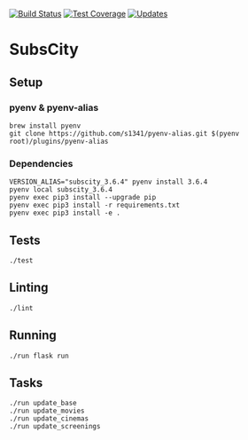 [![Build Status](https://travis-ci.org/maxdanilov/subscity-python.svg?branch=master)](https://travis-ci.org/maxdanilov/subscity-python)
[![Test Coverage](https://codeclimate.com/github/maxdanilov/subscity-python/badges/coverage.svg)](https://codeclimate.com/github/maxdanilov/subscity-python/coverage)
[![Updates](https://pyup.io/repos/github/maxdanilov/subscity-python/shield.svg)](https://pyup.io/repos/github/maxdanilov/subscity-python/)

# SubsCity

## Setup

### pyenv & pyenv-alias

```
brew install pyenv
git clone https://github.com/s1341/pyenv-alias.git $(pyenv root)/plugins/pyenv-alias
```

### Dependencies

```
VERSION_ALIAS="subscity_3.6.4" pyenv install 3.6.4
pyenv local subscity_3.6.4
pyenv exec pip3 install --upgrade pip
pyenv exec pip3 install -r requirements.txt
pyenv exec pip3 install -e .
```

## Tests

```
./test
```

## Linting

```
./lint
```

## Running

```
./run flask run
```

## Tasks
```
./run update_base
./run update_movies
./run update_cinemas
./run update_screenings
```
